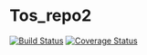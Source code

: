 # Tos_repo2

[![Build Status](https://travis-ci.org/DavidSolid/Tos_repo2.svg?branch=master)](https://travis-ci.org/DavidSolid/Tos_repo2)
[![Coverage Status](https://coveralls.io/repos/github/DavidSolid/Tos_repo2/badge.svg?branch=master)](https://coveralls.io/github/DavidSolid/Tos_repo2?branch=master)
